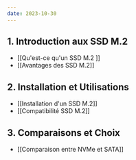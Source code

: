 ```yaml
---
date: 2023-10-30
---
```


## 1. Introduction aux SSD M.2
   - [[Qu'est-ce qu'un SSD M.2 ]]
   - [[Avantages des SSD M.2]]

## 2. Installation et Utilisations
   - [[Installation d'un SSD M.2]]
   - [[Compatibilité SSD M.2]]

## 3. Comparaisons et Choix
   - [[Comparaison entre NVMe et SATA]]

